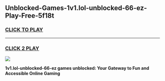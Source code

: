 
## Unblocked-Games-1v1.lol-unblocked-66-ez-Play-Free-5f18t
<h3>
<a href="https://premium76.site?title=1v1.lol-unblocked-66-ez&ref=18A">CLICK TO PLAY</a></h3>
<hr>

<h3>
<a href="https://premium76.site?title=1v1.lol-unblocked-66-ez&ref=18A">CLICK 2 PLAY</a>
  
</h3>

<a href="https://premium76.site?title=1v1.lol-unblocked-66-ez&ref=18A"><img src="https://clearcache.store/games.png"></a>


**1v1.lol-unblocked-66-ez games unblocked: Your Gateway to Fun and Accessible Online Gaming**
